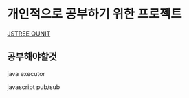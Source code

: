 # 개인적으로 공부하기 위한 프로젝트
[JSTREE QUNIT][17f58271]

  [17f58271]: https://github.com/slahsk/study/blob/master/qunit/src/main/webapp/js/jstree/test/core/coreTest.html "QUNIT"
  
  
## 공부해야할것

java executor

javascript pub/sub
